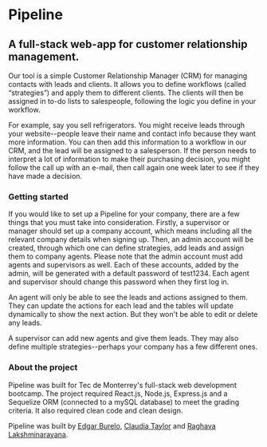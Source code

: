 # Pipeline

## A full-stack web-app for customer relationship management.

Our tool is a simple Customer Relationship Manager (CRM) for managing contacts with leads and clients. It allows you to define workflows (called “strategies”) and apply them to different clients. The clients will then be assigned in to-do lists to salespeople, following the logic you define in your workflow.

For example, say you sell refrigerators. You might receive leads through your website--people leave their name and contact info because they want more information. You can then add this information to a workflow in our CRM, and the lead will be assigned to a salesperson. If the person needs to interpret a lot of information to make their purchasing decision, you might follow the call up with an e-mail, then call again one week later to see if they have made a decision.

### Getting started

If you would like to set up a Pipeline for your company, there are a few things that you must take into consideration. Firstly, a supervisor or manager should set up a company account, which means including all the relevant company details when signing up. Then, an admin account will be created, through which one can define strategies, add leads and assign them to company agents. Please note that the admin account must add agents and supervisors as well. Each of these accounts, added by the admin, will be generated with a default password of test1234. Each agent and supervisor should change this password when they first log in. 

An agent will only be able to see the leads and actions assigned to them. They can update the actions for each lead and the tables will update dynamically to show the next action. But they won't be able to edit or delete any leads.

A supervisor can add new agents and give them leads. They may also define multiple strategies--perhaps your company has a few different ones. 

### About the project

Pipeline was built for Tec de Monterrey's full-stack web development bootcamp. The project required React.js, Node.js, Express.js and a Sequelize ORM (connected to a mySQL database) to meet the grading criteria. It also required clean code and clean design. 

Pipeline was built by [Edgar Burelo](https://github.com/EdgarBurelo), [Claudia Taylor](https://github.com/claudiact6) and [Raghava Lakshminarayana](https://github.com/raglaks).  



